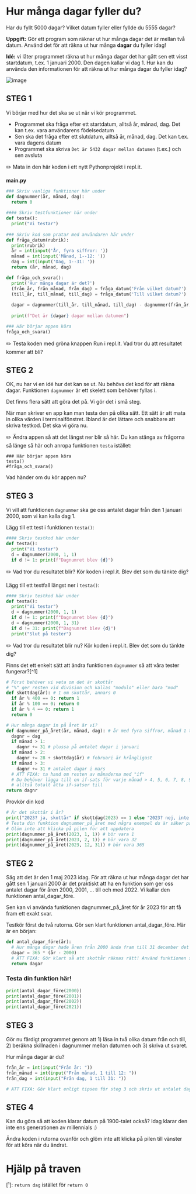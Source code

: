 # Hur många dagar fyller du?

Har du fyllt 5000 dagar? Vilket datum fyller eller fyllde du 5555 dagar?

**Uppgift:** Gör ett program som räknar ut hur många dagar det är mellan två datum. Använd det för att räkna ut hur många **dagar** du fyller idag!

**Idé:** vi låter programmet räkna ut hur många dagar det har gått sen ett visst startdatum, t.ex. 1 januari 2000. Den dagen kallar vi dag 1.
Hur kan du använda den informationen för att räkna ut hur många dagar du fyller idag?

![image](https://user-images.githubusercontent.com/4598641/222534676-a6a5c5ce-12de-4a9d-be65-2ee80d426993.png)

## STEG 1
Vi börjar med hur det ska se ut när vi kör programmet.
- Programmet ska fråga efter ett startdatum, alltså år, månad, dag. Det kan t.ex. vara användarens födelsedatum
- Sen ska det fråga efter ett slutdatum, alltså år, månad, dag. Det kan t.ex. vara dagens datum
- Programmet ska skriva `Det är 5432 dagar mellan datumen` (t.ex.) och sen avsluta

✏️ Mata in den här koden i ett nytt Pythonprojekt i repl.it.

**main.py**
```python
### Skriv vanliga funktioner här under
def dagnummer(år, månad, dag):
  return 0
  
#### Skriv testfunktioner här under
def testa():
  print("Vi testar")
  
### Skriv kod som pratar med användaren här under
def fråga_datum(rubrik):
  print(rubrik)
  år = int(input('År, fyra siffror: '))
  månad = int(input('Månad, 1--12: '))
  dag = int(input('Dag, 1--31: '))
  return (år, månad, dag)

def fråga_och_svara():
  print('Hur många dagar är det?')
  (från_år, från_månad, från_dag) = fråga_datum('Från vilket datum?')
  (till_år, till_månad, till_dag) = fråga_datum('Till vilket datum?')
  
  dagar = dagnummer(till_år, till_månad, till_dag) - dagnummer(från_år, från_månad, från_dag)
  
  print(f"Det är {dagar} dagar mellan datumen")

### Här börjar appen köra
fråga_och_svara()
```

✏️ Testa koden med gröna knappen Run i repl.it. Vad tror du att resultatet kommer att bli?

## STEG 2

OK, nu har vi en idé hur det kan se ut. Nu behövs det kod för att räkna dagar. 
Funktionen `dagnummer` är ett skelett som behöver fyllas i.

Det finns flera sätt att göra det på. Vi gör det i små steg.

När man skriver en app kan man testa den på olika sätt. Ett sätt är att mata in olika värden i terminalfönstret. Ibland är det lättare och snabbare att skriva testkod. Det ska vi göra nu.

✏️ Ändra appen så att det längst ner blir så här. Du kan stänga av frågorna så länge så här och anropa funktionen `testa` istället:

```
### Här börjar appen köra
testa()
#fråga_och_svara()
```

Vad händer om du kör appen nu?

## STEG 3
Vi vill att funktionen `dagnummer` ska ge oss antalet dagar från den 1 januari 2000, som vi kan kalla dag 1.

Lägg till ett test i funktionen `testa()`:
```python
#### Skriv testkod här under
def testa():
  print("Vi testar")
  d = dagnummer(2000, 1, 1)
  if d != 1: print(f"Dagnumret blev {d}")
```
✏️ Vad tror du resultatet blir? Kör koden i repl.it. Blev det som du tänkte dig?

Lägg till ett testfall längst ner i `testa()`:
```python
#### Skriv testkod här under
def testa():
  print("Vi testar")
  d = dagnummer(2000, 1, 1)
  if d != 1: print(f"Dagnumret blev {d}")
  d = dagnummer(2000, 1, 31)
  if d != 31: print(f"Dagnumret blev {d}")
  print("Slut på tester")
```
✏️ Vad tror du resultatet blir nu? Kör koden i repl.it. Blev det som du tänkte dig?

Finns det ett enkelt sätt att ändra funktionen `dagnummer` så att våra tester fungerar?[^1]


```python
# Först behöver vi veta om det är skottår
# "%" ger resten vid division och kallas "modulo" eller bara "mod"
def skottdag(år): # 1 om skottår, annars 0
  if år % 400 == 0: return 1
  if år % 100 == 0: return 0
  if år % 4 == 0: return 1
  return 0

# Hur många dagar in på året är vi?
def dagnummer_på_året(år, månad, dag): # år med fyra siffror, månad 1 till 12, dag 1
  dagnr = dag
  if månad > 1: 
    dagnr += 31 # plussa på antalet dagar i januari 
  if månad > 2:
    dagnr += 28 + skottdag(år) # februari är krångligast
  if månad > 3: 
    dagnr += 31 # antalet dagar i mars
  # ATT FIXA: ta hand om resten av månaderna med "if"
  # Du behöver lägga till en if-sats för varje månad > 4, 5, 6, 7, 8, 9, 10 och 11,
  # alltså totalt åtta if-satser till
return dagnr
```

Provkör din kod
```python
# Är det skottår i år?
print("2023? ja, skottår" if skottdag(2023) == 1 else "2023? nej, inte skottår")
# Testa din funktion dagnummer_på_året med några exempel du är säker på
# Glöm inte att klicka på pilen för att uppdatera
print(dagnummer_på_året(2023, 1, 1)) # bör vara 1
print(dagnummer_på_året(2023, 2, 1)) # bör vara 32 
print(dagnummer_på_året(2023, 12, 31)) # bör vara 365
```

## STEG 2
Säg att det är den 1 maj 2023 idag.
För att räkna ut hur många dagar det har gått sen 1 januari 2000 är det praktiskt att ha en funktion som ger oss antalet dagar för åren
2000, 2001, ... till och med 2022. Vi kallar den funktionen antal_dagar_före.

Sen kan vi använda funktionen dagnummer_på_året för år 2023 för att få fram ett exakt svar.

Testkör först de två rutorna. Gör sen klart funktionen antal_dagar_före. Här är en början:

```python
def antal_dagar_före(år):
  # Hur många dagar hade åren från 2000 ända fram till 31 december det givna året?
  dagar = 365 * (år - 2000)
  # ATT FIXA: Gör klart så att skottår räknas rätt! Använd funktionen skottdag t.ex. 
  return dagar
```

### Testa din funktion här! 
```python
print(antal_dagar_före(2000))
print(antal_dagar_före(2001))
print(antal_dagar_före(2002))
print(antal_dagar_före(2021))
```

## STEG 3
Gör nu färdigt programmet genom att 1) läsa in två olika datum från och till, 2) beräkna skillnaden i dagnummer mellan datumen och 3) skriva ut svaret.

Hur många dagar är du?

```python
från_år = int(input("Från år: "))
från_månad = int(input("Från månad, 1 till 12: "))
från_dag = int(input("Från dag, 1 till 31: "))

# ATT FIXA: Gör klart enligt tipsen för steg 3 och skriv ut antalet dagar mellan de två datumen
```

## STEG 4
Kan du göra så att koden klarar datum på 1900-talet också? Idag klarar den inte ens generationen av millennials :)

Ändra koden i rutorna ovanför och glöm inte att klicka på pilen till vänster för att köra när du ändrat.


# Hjälp på traven
[¹]: `return dag` istället för `return 0`
